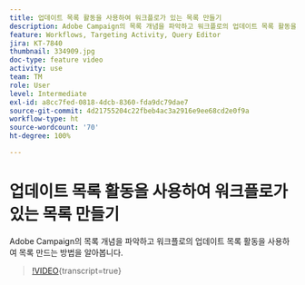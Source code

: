 ```yaml
---
title: 업데이트 목록 활동을 사용하여 워크플로가 있는 목록 만들기
description: Adobe Campaign의 목록 개념을 파악하고 워크플로의 업데이트 목록 활동을 사용하여 목록 만드는 방법을 알아봅니다.
feature: Workflows, Targeting Activity, Query Editor
jira: KT-7840
thumbnail: 334909.jpg
doc-type: feature video
activity: use
team: TM
role: User
level: Intermediate
exl-id: a8cc7fed-0818-4dcb-8360-fda9dc79dae7
source-git-commit: 4d21755204c22fbeb4ac3a2916e9ee68cd2e0f9a
workflow-type: ht
source-wordcount: '70'
ht-degree: 100%

---
```


# 업데이트 목록 활동을 사용하여 워크플로가 있는 목록 만들기

Adobe Campaign의 목록 개념을 파악하고 워크플로의 업데이트 목록 활동을 사용하여 목록 만드는 방법을 알아봅니다.

>[!VIDEO](https://video.tv.adobe.com/v/334909?quality=12&learn=on){transcript=true}

